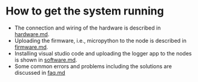 # How to get the system running

- The connection and wiring of the hardware is described in
  [hardware.md](hardware.md).
- Uploading the firmware, i.e., micropython to the node is described in
  [firmware.md](firmware.md).
- Installing visual studio code and uploading the logger app to the nodes is
  shown in [software.md](software.md).
- Some common errors and problems including the solutions are discussed in
  [faq.md](faq.md)

